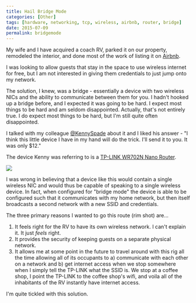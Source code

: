 ```yaml
---
title: Hail Bridge Mode
categories: [Other]
tags: [hardware, networking, tcp, wireless, airbnb, router, bridge]
date: 2015-07-09
permalink: bridgemode
---
```


My wife and I have acquired a coach RV, parked it on our property, remodeled the interior, and done most of the work of listing it on [Airbnb](http://www.airbnb.com).


I was looking to allow guests that stay in the space to use wireless internet for free, but I am not interested in giving them credentials to just jump onto my network.

The solution, I knew, was a bridge - essentially a device with two wireless NICs and the ability to communicate between them for you. I hadn&#39;t hooked up a bridge before, and I expected it was going to be hard. I expect most things to be hard and am seldom disappointed. Actually, that&#39;s not entirely true. I do expect most things to be hard, but I&#39;m still quite often disappointed.

I talked with my colleague [@KennySpade](http://www.twitter.com/kennyspade) about it and I liked his answer - "I think this little device I have in my hand will do the trick. I&#39;ll send it to you. It was only $12."

The device Kenny was referring to is a [TP-LINK WR702N Nano Router](http://www.tp-link.com/en/products/details/cat-9_TL-WR702N.html).

![](/files/bridgemode_01.jpg)

I was wrong in believing that a device like this would contain a single wireless NIC and would thus be capable of speaking to a single wireless device. In fact, when configured for "bridge mode" the device is able to be configured such that it communicates with my home network, but then itself broadcasts a second network with a new SSID and credentials.

The three primary reasons I wanted to go this route (rim shot) are...

1.  It feels right for the RV to have its own wireless network. I can&#39;t explain it. It just _feels_ right.
2.  It provides the security of keeping guests on a separate physical network.
3.  It allows me at some point in the future to travel around with this rig all the time allowing all of its occupants to a) communicate with each other on a network and b) get internet access when we stop somewhere when I simply tell the TP-LINK what the SSID is. We stop at a coffee shop, I point the TP-LINK to the coffee shop&#39;s wifi, and voila all of the inhabitants of the RV instantly have internet access.

I&#39;m quite tickled with this solution.